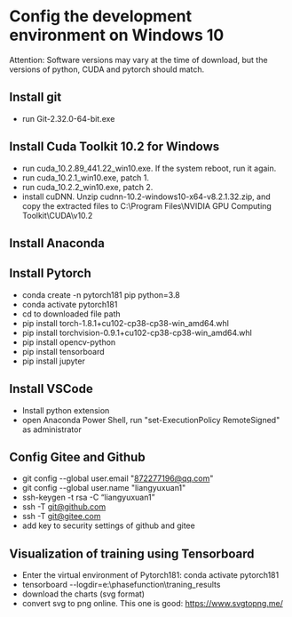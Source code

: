 # Config the development environment on Windows 10

Attention: Software versions may vary at the time of download, but the versions of python, CUDA and pytorch should match.

## Install git
- run Git-2.32.0-64-bit.exe

## Install Cuda Toolkit 10.2 for Windows
- run cuda_10.2.89_441.22_win10.exe. If the system reboot, run it again.
- run cuda_10.2.1_win10.exe, patch 1.
- run cuda_10.2.2_win10.exe, patch 2. 
- install cuDNN. Unzip cudnn-10.2-windows10-x64-v8.2.1.32.zip, and copy the extracted files to C:\Program Files\NVIDIA GPU Computing Toolkit\CUDA\v10.2

## Install Anaconda

## Install Pytorch
- conda create -n pytorch181 pip python=3.8
- conda activate pytorch181
- cd to downloaded file path
- pip install torch-1.8.1+cu102-cp38-cp38-win_amd64.whl
- pip install torchvision-0.9.1+cu102-cp38-cp38-win_amd64.whl
- pip install opencv-python
- pip install tensorboard
- pip install jupyter

## Install VSCode
- Install python extension
- open Anaconda Power Shell, run "set-ExecutionPolicy RemoteSigned" as administrator

## Config Gitee and Github
- git config --global user.email "872277196@qq.com"
- git config --global user.name "liangyuxuan1"
- ssh-keygen -t rsa -C “liangyuxuan1” 
- ssh -T git@github.com
- ssh -T git@gitee.com
- add key to security settings of github and gitee

## Visualization of training using Tensorboard
- Enter the virtual environment of Pytorch181: conda activate pytorch181
- tensorboard --logdir=e:\phasefunction\traning_results
- download the charts (svg format)
- convert svg to png online. This one is good: https://www.svgtopng.me/


